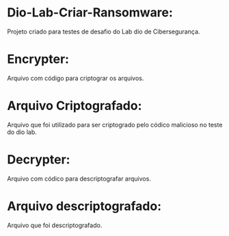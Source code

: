 # Dio-Lab-Criar-Ransomware:
Projeto criado para testes de desafio do Lab dio de Cibersegurança.

# Encrypter:
Arquivo com código para criptograr os arquivos.

# Arquivo Criptografado:
Arquivo que foi utilizado para ser criptogrado pelo códico malicioso no teste do dio lab.

# Decrypter:
Arquivo com códico para descriptografar arquivos.

# Arquivo descriptografado:
Arquivo que foi descriptografado.
